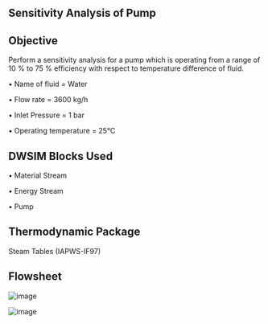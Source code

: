 
## Sensitivity Analysis of Pump

## Objective

Perform a sensitivity analysis for a pump which is operating from a range of 10 % to 75 % efficiency with respect to temperature difference of fluid.

•	Name of fluid = Water

•	Flow rate = 3600 kg/h

•	Inlet Pressure = 1 bar

•	Operating temperature = 25°C

## DWSIM Blocks Used

•	Material Stream

•	Energy Stream

•	Pump

## Thermodynamic Package

Steam Tables (IAPWS-IF97)

## Flowsheet

![image](https://user-images.githubusercontent.com/87890409/230706550-6b9fa3ca-d776-49ef-a8d5-5738115793a8.png)

![image](https://user-images.githubusercontent.com/87890409/230706555-1485a297-63c8-48d7-acbe-e8f882de2656.png)
